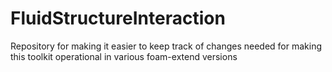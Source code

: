 # FluidStructureInteraction
Repository for making it easier to keep track of changes needed for making this toolkit operational in various foam-extend versions

